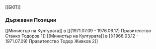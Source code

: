 [[БКП]]

### Държавни Позиции
[[Министър на Културата]] в [[(1971.07.09 - 1976.06.17) Правителство Станко Тодоров 1]]
[[Министър на Културата]] в [[(1966.03.12 - 1971.07.09) Правителство Тодор Живков 2]]